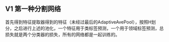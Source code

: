 ## V1 第一种分割网络
首先得到特征提取器得到的特征（未经过最后的AdaptiveAvePool），按照H划分，之后进行上述的池化，一个特征用于类标签预测，一个用于领域标签预测，总损失就是两个分类器的损失，所有的网络都是一起训练的。
